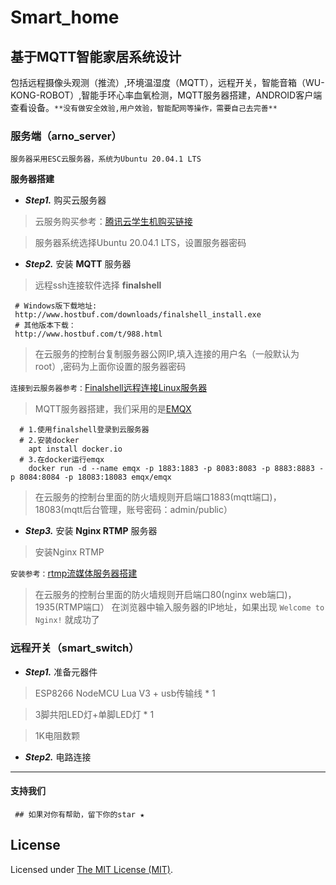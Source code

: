 # Smart_home
## 基于MQTT智能家居系统设计 
包括远程摄像头观测（推流）,环境温湿度（MQTT），远程开关，智能音箱（WU-KONG-ROBOT）,智能手环心率血氧检测，MQTT服务器搭建，ANDROID客户端查看设备。``**没有做安全效验,用户效验，智能配网等操作，需要自己去完善**``
### 服务端（arno_server）
    服务器采用ESC云服务器，系统为Ubuntu 20.04.1 LTS

**服务器搭建**

- ***Step1.*** 购买云服务器

>云服务购买参考：[腾讯云学生机购买链接](https://blog.csdn.net/weixin_46628200/article/details/107292935)

>服务器系统选择Ubuntu 20.04.1 LTS，设置服务器密码

- ***Step2.*** 安装 **MQTT** 服务器

>远程ssh连接软件选择 **finalshell** 

     # Windows版下载地址:
     http://www.hostbuf.com/downloads/finalshell_install.exe
     # 其他版本下载： 
     http://www.hostbuf.com/t/988.html
>在云服务的控制台复制服务器公网IP,填入连接的用户名（一般默认为root）,密码为上面你设置的服务器密码
 
`连接到云服务器参考：`[Finalshell远程连接Linux服务器](https://blog.csdn.net/qq_44163269/article/details/107123402?utm_medium=distribute.pc_relevant.none-task-blog-OPENSEARCH-3.control&depth_1-utm_source=distribute.pc_relevant.none-task-blog-OPENSEARCH-3.control)

>MQTT服务器搭建，我们采用的是[EMQX](https://github.com/emqx/emqx)
      
      # 1.使用finalshell登录到云服务器
      # 2.安装docker
        apt install docker.io
      # 3.在docker运行emqx
        docker run -d --name emqx -p 1883:1883 -p 8083:8083 -p 8883:8883 -p 8084:8084 -p 18083:18083 emqx/emqx
>在云服务的控制台里面的防火墙规则开启端口1883(mqtt端口)，18083(mqtt后台管理，账号密码：admin/public）

- ***Step3.*** 安装 **Nginx RTMP** 服务器
>安装Nginx RTMP

`安装参考：`[rtmp流媒体服务器搭建](http://www.mamicode.com/info-detail-2640107.html)
>在云服务的控制台里面的防火墙规则开启端口80(nginx web端口)，1935(RTMP端口）
>在浏览器中输入服务器的IP地址，如果出现 `Welcome to Nginx!` 就成功了

### 远程开关（smart_switch）

- ***Step1.*** 准备元器件
>ESP8266 NodeMCU Lua V3 + usb传输线  *  1

>3脚共阳LED灯+单脚LED灯 * 1

>1K电阻数颗

- ***Step2.*** 电路连接

---
#### 支持我们



```  ## 如果对你有帮助，留下你的star ★ ``` 
 

License
------------
Licensed under [The MIT License (MIT)](https://github.com/IINI/smart_home/blob/main/LICENSE).     




